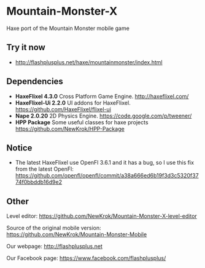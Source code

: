 # Mountain-Monster-X
Haxe port of the Mountain Monster mobile game

## Try it now
- http://flashplusplus.net/haxe/mountainmonster/index.html

## Dependencies
- **HaxeFlixel 4.3.0** Cross Platform Game Engine. http://haxeflixel.com/
- **HaxeFlixel-Ui 2.2.0** UI addons for HaxeFlixel. https://github.com/HaxeFlixel/flixel-ui
- **Nape 2.0.20** 2D Physics Engine. https://code.google.com/p/tweener/
- **HPP Package** Some useful classes for haxe projects https://github.com/NewKrok/HPP-Package

## Notice
- The latest HaxeFlixel use OpenFl 3.6.1 and it has a bug, so I use this fix from the latest OpenFl: https://github.com/openfl/openfl/commit/a38a666ed6b19f3d3c5320f3774f0bbddb16d9e2

## Other
Level editor:
https://github.com/NewKrok/Mountain-Monster-X-level-editor

Source of the original mobile version:
https://github.com/NewKrok/Mountain-Monster-Mobile

Our webpage:
http://flashplusplus.net

Our Facebook page:
https://www.facebook.com/flashplusplus/
